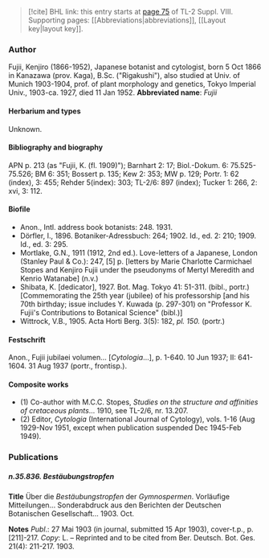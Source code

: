 > [!cite] BHL link: this entry starts at [page 75](https://www.biodiversitylibrary.org/page/33258553) of TL-2 Suppl. VIII.
> Supporting pages: [[Abbreviations|abbreviations]], [[Layout key|layout key]].

### Author

Fujii, Kenjiro (1866-1952), Japanese botanist and cytologist, born 5 Oct 1866 in Kanazawa (prov. Kaga), B.Sc. ("Rigakushi"), also studied at Univ. of Munich 1903-1904, prof. of plant morphology and genetics, Tokyo Imperial Univ., 1903-ca. 1927, died 11 Jan 1952. 
**Abbreviated name**: *Fujii*

#### Herbarium and types

Unknown.

#### Bibliography and biography

APN p. 213 (as "Fujii, K. (fl. 1909)"); Barnhart 2: 17; Biol.-Dokum. 6: 75.525-75.526; BM 6: 351; Bossert p. 135; Kew 2: 353; MW p. 129; Portr. 1: 62 (index), 3: 455; Rehder 5(index): 303; TL-2/6: 897 (index); Tucker 1: 266, 2: xvi, 3: 112.

#### Biofile

- Anon., Intl. address book botanists: 248. 1931.
- Dörfler, I., 1896. Botaniker-Adressbuch: 264; 1902. Id., ed. 2: 210; 1909. Id., ed. 3: 295.
- Mortlake, G.N., 1911 (1912, 2nd ed.). Love-letters of a Japanese, London (Stanley Paul & Co.): 247, \[5\] p. \[letters by Marie Charlotte Carmichael Stopes and Kenjiro Fujii under the pseudonyms of Mertyl Meredith and Kenrio Watanabe\] (n.v.)
- Shibata, K. \[dedicator\], 1927. Bot. Mag. Tokyo 41: 51-311. (bibl., portr.) \[Commemorating the 25th year (jubilee) of his professorship \[and his 70th birthday; issue includes Y. Kuwada (p. 297-301) on "Professor K. Fujii's Contributions to Botanical Science" (bibl.)\]
- Wittrock, V.B., 1905. Acta Horti Berg. 3(5): 182, *pl. 150.* (portr.)

#### Festschrift

Anon., Fujii jubilaei volumen... \[*Cytologia*...\], p. 1-640. 10 Jun 1937; II: 641-1604. 31 Aug 1937 (portr., frontisp.).

#### Composite works

- (1) Co-author with M.C.C. Stopes, *Studies on the structure and affinities of cretaceous plants*... 1910, see TL-2/6, nr. 13.207.
- (2) Editor, *Cytologia* (International Journal of Cytology), vols. 1-16 (Aug 1929-Nov 1951, except when publication suspended Dec 1945-Feb 1949).

### Publications

##### n.35.836. Bestäubungstropfen

**Title**
Über die *Bestäubungstropfen* der *Gymnospermen*. Vorläufige Mitteilungen... Sonderabdruck aus den Berichten der Deutschen Botanischen Gesellschaft... 1903. Oct.

**Notes**
*Publ*.: 27 Mai 1903 (in journal, submitted 15 Apr 1903), cover-t.p., p. \[211\]-217. *Copy*: L. – Reprinted and to be cited from Ber. Deutsch. Bot. Ges. 21(4): 211-217. 1903.

